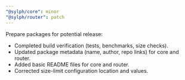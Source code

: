 ```yaml
---
"@sylph/core": minor
"@sylph/router": patch
---
```


Prepare packages for potential release:
- Completed build verification (tests, benchmarks, size checks).
- Updated package metadata (name, author, repo links) for core and router.
- Added basic README files for core and router.
- Corrected size-limit configuration location and values.